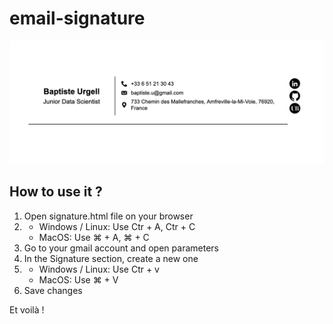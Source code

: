 # email-signature

<img src="email-signature.png">

## How to use it ?

1. Open signature.html file on your browser
2. * Windows / Linux: Use Ctr + A, Ctr + C
   * MacOS: Use ⌘ + A, ⌘ + C
3. Go to your gmail account and open parameters
4. In the Signature section, create a new one
5. * Windows / Linux: Use Ctr + v
   * MacOS: Use ⌘ + V
6. Save changes

Et voilà !